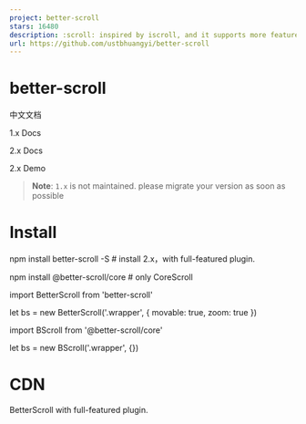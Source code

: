 ```yaml
---
project: better-scroll
stars: 16480
description: :scroll: inspired by iscroll, and it supports more features and has a better scroll perfermance
url: https://github.com/ustbhuangyi/better-scroll
---
```


better-scroll
=============

中文文档

1.x Docs

2.x Docs

2.x Demo

> **Note**: `1.x` is not maintained. please migrate your version as soon as possible

Install
=======

npm install better-scroll -S # install 2.x，with full-featured plugin.

npm install @better-scroll/core # only CoreScroll

import BetterScroll from 'better-scroll'

let bs \= new BetterScroll('.wrapper', {
  movable: true,
  zoom: true
})

import BScroll from '@better-scroll/core'

let bs \= new BScroll('.wrapper', {})

CDN
===

BetterScroll with full-featured plugin.

<script src\="https://unpkg.com/better-scroll@latest/dist/better-scroll.js"\></script\>

<!-- minify -->
<script src\="https://unpkg.com/better-scroll@latest/dist/better-scroll.min.js"\></script\>

let wrapper \= document.getElementById("wrapper")
let bs \= BetterScroll.createBScroll(wrapper, {})

Only CoreScroll

<script src\="https://unpkg.com/@better-scroll/core@latest/dist/core.js"\></script\>

<!-- minify -->
<script src\="https://unpkg.com/@better-scroll/core@latest/dist/core.min.js"\></script\>

let wrapper \= document.getElementById("wrapper")
let bs \= new BScroll(wrapper, {})

What is BetterScroll ?
----------------------

BetterScroll is a plugin which is aimed at solving scrolling circumstances on the mobile side (PC supported already). The core is inspired by the implementation of iscroll, so the APIs of BetterScroll are compatible with iscroll on the whole. What's more, BetterScroll also extends some features and optimizes for performance based on iscroll.

BetterScroll is implemented with plain JavaScript, which means it's dependency free.

Getting started
---------------

The most common application scenario of BetterScroll is list scrolling. Let's see its HTML:

<div class\="wrapper"\>
  <ul class\="content"\>
    <li\>...</li\>
    <li\>...</li\>
    ...
  </ul\>
  <!-- you can put some other DOMs here, it won't affect the scrolling
</div\>

In the code above, BetterScroll is applied to the outer `wrapper` container, and the scrolling part is `content` element. Pay attention that BetterScroll handles the scroll of the first child element (content) of the container (`wrapper`) by default, which means other elements will be ignored. However, for BetterScroll v2.0.4, content can be specified through the `specifiedIndexAsContent` option. Please refer to the docs for details.

The simplest initialization code is as follow:

import BScroll from '@better-scroll/core'
let wrapper \= document.querySelector('.wrapper')
let scroll \= new BScroll(wrapper)

BetterScroll provides a class whose first parameter is a plain DOM object when instantiated. Certainly, BetterScroll inside would try to use querySelector to get the DOM object.

The principle of scrolling
--------------------------

Many developers have used BetterScroll, but the most common problem they have met is:

> I have initiated BetterScroll, but the content can't scroll.

The phenomenon is 'the content can't scroll' and we need to figure out the root cause. Before that, let's take a look at the browser's scrolling principle: everyone can see the browser's scroll bar. When the height of the page content exceeds the viewport height, the vertical scroll bar will appear; When the width of page content exceeds the viewport width, the horizontal bar will appear. That is to say, when the viewport can't display all the content, the browser would guide the user to scroll the screen with scroll bar to see the rest of content.

The principle of BetterScroll is samed as the browser. We can feel about this more obviously using a picture:

The green part is the wrapper, also known as the parent container, which has **fixed height**. The yellow part is the content, which is **the first child element** of the parent container and whose height would grow with the size of its content. Then, when the height of the content doesn't exceed the height of the parent container, the content would not scroll. Once exceeded, the content can be scrolled. That is the principle of BetterScroll.

Plugins
-------

Enhance the ability of BetterScroll core scroll through plugins, such as

import BScroll from '@better-scroll/core'
import PullUp from '@better-scroll/pull-up'

let bs \= new BScroll('.wrapper', {
  pullUpLoad: true
})

Please see for details, Plugins.

Using BetterScroll with MVVM frameworks
---------------------------------------

I wrote an article When BetterScroll meets Vue (in Chinese). I also hope that developers can contribute to share the experience of using BetterScroll with other frameworks.

A fantastic mobile ui lib implement by Vue: cube-ui

Contributing
------------

### Online one-click setup

You can use Gitpod(An Online Open Source VS Code like IDE which is free for Open Source) for contributing. With a single click it will launch a workspace and automatically:

-   clone the `better-scroll` repo.
-   install all of the dependencies.
-   run `yarn vue:dev`,
-   run `yarn docs:build` and `yarn docs:dev`.

Using BetterScroll in the real project
--------------------------------------

If you want to learn how to use BetterScroll in the real project，you can learn my two practical courses(in Chinese)。

High imitating starvation takeout practical course base on Vue.js

Project demo address

Music App advanced practical course base on Vue.js

Project demo address
